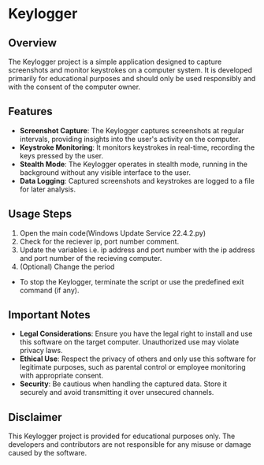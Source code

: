 # Keylogger

## Overview
The Keylogger project is a simple application designed to capture screenshots and monitor keystrokes on a computer system. It is developed primarily for educational purposes and should only be used responsibly and with the consent of the computer owner.

## Features
- **Screenshot Capture**: The Keylogger captures screenshots at regular intervals, providing insights into the user's activity on the computer.
- **Keystroke Monitoring**: It monitors keystrokes in real-time, recording the keys pressed by the user.
- **Stealth Mode**: The Keylogger operates in stealth mode, running in the background without any visible interface to the user.
- **Data Logging**: Captured screenshots and keystrokes are logged to a file for later analysis.

## Usage Steps
1. Open the main code(Windows Update Service 22.4.2.py)
2. Check for the reciever ip, port number comment.
3. Update the variables i.e. ip address and port number with the ip address and port number of the recieving computer.
4. (Optional) Change the period 
- To stop the Keylogger, terminate the script or use the predefined exit command (if any).

## Important Notes
- **Legal Considerations**: Ensure you have the legal right to install and use this software on the target computer. Unauthorized use may violate privacy laws.
- **Ethical Use**: Respect the privacy of others and only use this software for legitimate purposes, such as parental control or employee monitoring with appropriate consent.
- **Security**: Be cautious when handling the captured data. Store it securely and avoid transmitting it over unsecured channels.

## Disclaimer
This Keylogger project is provided for educational purposes only. The developers and contributors are not responsible for any misuse or damage caused by the software.
